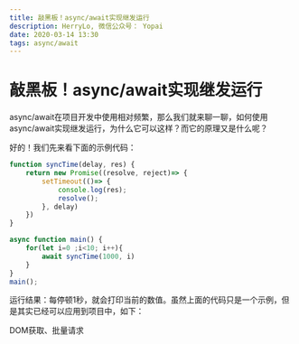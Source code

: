```yaml
---
title: 敲黑板！async/await实现继发运行
description: HerryLo, 微信公众号： Yopai
date: 2020-03-14 13:30
tags: async/await
---
```


# 敲黑板！async/await实现继发运行

async/await在项目开发中使用相对频繁，那么我们就来聊一聊，如何使用async/await实现继发运行，为什么它可以这样？而它的原理又是什么呢？

好的！我们先来看下面的示例代码：
```javascript
function syncTime(delay, res) {
    return new Promise((resolve, reject)=> {
        setTimeout(()=> {
            console.log(res);
            resolve();
        }, delay)
    })
}

async function main() {
    for(let i=0 ;i<10; i++){
        await syncTime(1000, i)
    }
}
main();
```
运行结果：每停顿1秒，就会打印当前的数值。虽然上面的代码只是一个示例，但是其实已经可以应用到项目中，如下：

DOM获取、批量请求
